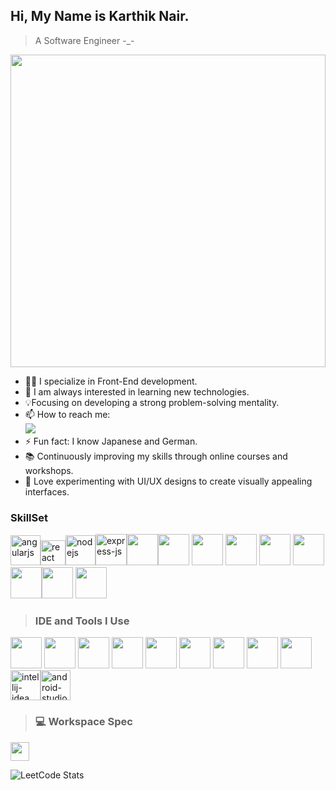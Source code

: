 ## Hi, My Name is Karthik Nair.
> A Software Engineer -_-

<img align="center" width="100%" height="500" src="https://media.giphy.com/media/v1.Y2lkPTc5MGI3NjExZjJiaWwxeG53ZXNzZmh3dmQ5a3ZqOGt1MnNxMWUzcTZhNG52ZWJheiZlcD12MV9pbnRlcm5hbF9naWZfYnlfaWQmY3Q9Zw/ehgM1JRwNXAtaYDRzi/giphy-downsized-large.gif">

- 👨‍💻 I specialize in Front-End development.
- 🌱 I am always interested in learning new technologies.
- 💡Focusing on developing a strong problem-solving mentality.
- 📫 How to reach me:
  <br />[<img src="https://img.shields.io/badge/LinkedIn-0077B5?style=for-the-badge&logo=linkedin&logoColor=white" />](https://www.linkedin.com/in/karthik-nair-)
- ⚡ Fun fact: I know Japanese and German.
- 📚 Continuously improving my skills through online courses and workshops.
- 🎨 Love experimenting with UI/UX designs to create visually appealing interfaces.

### SkillSet
<img width="48" height="48" src="https://img.icons8.com/fluency/48/angularjs.png" alt="angularjs"/><img width="40" height="40" src="https://img.icons8.com/officel/40/react.png" alt="react"/><img width="48" height="48" src="https://img.icons8.com/color/48/nodejs.png" alt="nodejs"/><img width="50" height="50" src="https://img.icons8.com/ios/50/express-js.png" alt="express-js"/><img height="50" width="50" src="https://img.icons8.com/color/48/000000/google-firebase-console.png"/><img height="50" width="50" src="https://img.icons8.com/color/48/000000/c-plus-plus-logo.png" /> <img height="50" width="50" src="https://img.icons8.com/color/48/000000/java-coffee-cup-logo.png" /> <img height="50" width="50" src="https://img.icons8.com/color/48/000000/html-5.png" /> <img height="50" width="50" src="https://img.icons8.com/color/48/000000/css3.png" /> <img height="50" width="50" src="https://img.icons8.com/color/48/000000/sass.png"/> <img height="50" width="50" src="https://img.icons8.com/color/48/000000/bootstrap.png" /><img height="50" width="50" src="https://img.icons8.com/color/48/000000/javascript.png"/> <img height="50" width="50" src="https://img.icons8.com/color/48/null/graphql.png"/>

>### IDE and Tools I Use
<img height="50" width="50" src="https://img.icons8.com/color/48/000000/visual-studio-code-2019.png"/> <img height="50" width="50" src="https://img.icons8.com/color/48/000000/pycharm.png"/> <img height="50" width="50" src="https://img.icons8.com/color/50/000000/git.png"/> <img height="50" width="50" src="https://img.icons8.com/dusk/64/000000/anaconda.png"/> <img height="50" src="https://img.icons8.com/officel/480/null/java-eclipse.png"/> <img height="50" src="https://img.icons8.com/color/480/null/notion--v1.png" /> <img height="50" width="50" src="https://img.icons8.com/doodle/48/000000/adobe-photoshop.png"/> <img height="50" width="50" src="https://img.icons8.com/color/48/000000/figma--v1.png"/> <img height="50" src="https://img.shields.io/badge/Netlify-00C7B7?style=for-the-badge&logo=netlify&logoColor=white"/><img width="48" height="48" src="https://img.icons8.com/color/48/intellij-idea.png" alt="intellij-idea"/><img width="48" height="48" src="https://img.icons8.com/color/48/android-studio--v3.png" alt="android-studio--v3"/>

>### 💻 Workspace Spec
<img height="30" src="https://img.shields.io/badge/Macbook-Air_M1-ED1C24?style=for-the-badge&logo=apple&logoColor=white"/>

![LeetCode Stats](https://leetcard.jacoblin.cool/KarthikNair0020?theme=dark&font=M%20PLUS%201&ext=heatmap)
